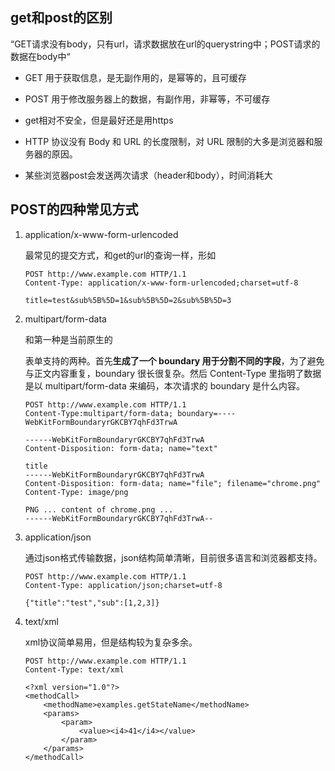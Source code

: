 ## get和post的区别

“GET请求没有body，只有url，请求数据放在url的querystring中；POST请求的数据在body中“

- GET 用于获取信息，是无副作用的，是幂等的，且可缓存
- POST 用于修改服务器上的数据，有副作用，非幂等，不可缓存



- get相对不安全，但是最好还是用https

- HTTP 协议没有 Body 和 URL 的长度限制，对 URL 限制的大多是浏览器和服务器的原因。

- 某些浏览器post会发送两次请求（header和body），时间消耗大





## POST的四种常见方式

1. application/x-www-form-urlencoded

   最常见的提交方式，和get的url的查询一样，形如

   ```
   POST http://www.example.com HTTP/1.1
   Content-Type: application/x-www-form-urlencoded;charset=utf-8
   
   title=test&sub%5B%5D=1&sub%5B%5D=2&sub%5B%5D=3
   ```

2. multipart/form-data

   和第一种是当前原生的<form>表单支持的两种。首先**生成了一个 boundary 用于分割不同的字段**，为了避免与正文内容重复，boundary 很长很复杂。然后 Content-Type 里指明了数据是以 multipart/form-data 来编码，本次请求的 boundary 是什么内容。

   ```
   POST http://www.example.com HTTP/1.1
   Content-Type:multipart/form-data; boundary=----WebKitFormBoundaryrGKCBY7qhFd3TrwA
   
   ------WebKitFormBoundaryrGKCBY7qhFd3TrwA
   Content-Disposition: form-data; name="text"
   
   title
   ------WebKitFormBoundaryrGKCBY7qhFd3TrwA
   Content-Disposition: form-data; name="file"; filename="chrome.png"
   Content-Type: image/png
   
   PNG ... content of chrome.png ...
   ------WebKitFormBoundaryrGKCBY7qhFd3TrwA--
   ```

3. application/json

   通过json格式传输数据，json结构简单清晰，目前很多语言和浏览器都支持。

   ```
   POST http://www.example.com HTTP/1.1 
   Content-Type: application/json;charset=utf-8
   
   {"title":"test","sub":[1,2,3]}
   ```

4. text/xml

   xml协议简单易用，但是结构较为复杂多余。

   ```
   POST http://www.example.com HTTP/1.1 
   Content-Type: text/xml
   
   <?xml version="1.0"?>
   <methodCall>
       <methodName>examples.getStateName</methodName>
       <params>
           <param>
               <value><i4>41</i4></value>
           </param>
       </params>
   </methodCall>
   ```

   